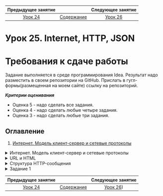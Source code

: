    Предыдущее занятие   |           &nbsp;           |   Следующее занятие    
:----------------------:|:--------------------------:|:----------------------:
 [Урок 24](LESSON24.MD) | [Содержание](../README.MD) | [Урок 26](LESSON26.MD) 

# Урок 25. Internet, HTTP, JSON

# Требования к сдаче работы

Задание выполняется в среде программирования Idea. Результат надо разместить в своем репозитории на GitHub.
Прислать в гугл-формы(размещенная на моем сайте) ссылку на репозиторий.

***Критерии оценивания***

* Оценка 5 - надо сделать все задания.
* Оценка 4 - надо сделать любые четыре задания.
* Оценка 3 - надо сделать любые три задания.

## Оглавление

1. [Интернет. Модель клиент-сервер и сетевые протоколы](#интернет-модель-клиент-сервер-и-сетевые-протоколы)

<details>

<summary>Интернет. Модель клиент-сервер и сетевые протоколы</summary>

## Интернет. Модель клиент-сервер и сетевые протоколы

Нелегко представить современную жизнь без интернета.
Он помогает общаться и путешествовать, учиться и программировать. Интернет повсюду,
поэтому так важно знать, как он устроен.

В этом уроке вы начнёте знакомиться с интернетом и основными концепциями,
которые важны для понимания его работы.

### Что такое интернет

Название **интернет** возникло в результате соединения слов **inter** (англ. «между») и ***net**work
(англ. «сеть»), так что буквально его можно перевести как «межсетевой».

В 1980-х в США разные организации решили объединить компьютеры внутри своих офисов.
Это помогло ускорить коммуникации и наладить совместное использование ресурсов, например
общих файлов или устройств. Скоро стало понятно, что связывать можно не только
отдельные компьютеры, но и целые сети. Причём совершенно неважно,
на каком расстоянии они находятся друг от друга.

Сегодня с помощью проводов и радиосигналов интернет объединил компьютеры по всему миру.
Обмен данными стал практически моментальным. При этом сеть сохраняет работоспособность,
даже если какая-то её часть вдруг становится недоступной.

![img.png](img.png)

### Клиент и сервер

Все **компьютеры**(Смартфон, электронная книга, умная кофеварка — это тоже компьютеры.) в сети можно условно разделить
на два типа — серверы и клиенты.

**Сервер** (англ. _server_) — компьютер, который предоставляет информацию другим компьютерам.
**Клиент** (англ. _client_) — компьютер, который запрашивает информацию у сервера. Такой информацией могут быть,
например:

* хранящиеся на сервере данные (медиафайлы, показания датчиков, сведения из базы данных);
* результаты каких-либо вычислений (перевод денег, стриминг видео, действия персонажей онлайн-игры);
* результаты работы подключённых устройств (принтеров, сканеров, станков ЧПУ и других).

Устройство может быть сервером для одних устройств и клиентом для других.
Например, сервер может вычислять что-то сам и одновременно запрашивать информацию у других
серверов в качестве клиента.

Чтобы предоставлять качественные услуги большому количеству клиентов,
обычно используются устройства с мощными процессорами и огромными объёмами памяти.
Тем не менее серверу совсем необязательно быть дорогим и производительным компьютером.
Существует множество компактных устройств, которые имеют ограниченные вычислительные способности,
но при этом выступают в роли сервера.

Программы, например интернет-браузер и веб-сервер,
тоже могут взаимодействовать по клиент-серверной модели. Клиент (интернет-браузер)
отправляет веб-серверу сообщение с просьбой сделать что-либо, например предоставить доступ
к странице сайта. Такое сообщение называется **запросом** (англ. _request_). Веб-сервер реагирует
на запрос и отправляет ответное сообщение, например содержимое запрошенной страницы.
Такое сообщение называется **ответом** (англ. _response_).

### Сетевые протоколы

Когда две страны ведут переговоры, правительства этих стран следуют набору общепринятых правил
— дипломатическому протоколу.
У компьютеров, которые обмениваются данными по сети, тоже есть свои наборы общепринятых
правил общения. Они называются **сетевыми протоколами** (англ. _network protocols_).

![img_1.png](img_1.png)

Разные протоколы регламентируют разные процессы, например подготовку и доставку данных,
приём данных и их дальнейшую обработку.
В соответствии с этим они выстраиваются в иерархию — **стек протоколов** (англ. _protocol stack_).

Стек делится на уровни. Задачи каждого уровня выполняются одним или несколькими протоколами.
При этом протоколы более высокого уровня используют нижележащие и дополняют
их собственными функциональностями.

Существуют десятки сетевых протоколов. Среди самых распространённых можно выделить:

* **Internet Protocol** (англ. «межсетевой протокол»), или IP

  Регламентирует подготовку данных к передаче и их доставку адресату. У каждого компьютера в сети есть уникальный
  IP-адрес. Он записывается в виде четырёх десятичных чисел, разделённых точками, например 192.168.0.9.
  По этому адресу устройства находят друг друга и обмениваются информацией.
* Transmission Control Protocol (англ. «протокол управления передачей»), или TCP

  Регламентирует доставку и проверяет, что IP передал все данные адресату. Если нет,
  они запрашиваются и отправляются повторно. В пределах одного IP-адреса может работать
  множество программ. TCP указывает, какой из них предназначаются полученные данные.
  Найти её протоколу помогает **сетевой порт** (англ. _port_) — целое неотрицательное число,
  которое закрепляется за конкретной программой.

* HyperText Transfer Protocol (англ. «протокол передачи гипертекста»), или HTTP

  Использует протоколы TCP и IP, а также вводит понятия клиента и сервера и описывает правила
  их взаимодействия. Этот протокол применяется браузером, когда вы, например,
  просматриваете сайты, слушаете музыку или смотрите видеоролики. Программисты
  называют браузер и другие программы, отправляющие HTTP-запросы, **HTTP-клиентом**.
  А программу-сервер, обрабатывающую такие запросы, — **HTTP-сервером**.

![img_2.png](img_2.png)



</details>

<details>

<summary>URL и HTML</summary>

## URL и HTML

Пришло время познакомиться с базовыми компонентами URL-адреса,
а также научиться просматривать HTML-код веб-страницы. Поехали!

### URL-адрес

Чтобы перейти на любой сайт в интернете, нужно знать его адрес.
Вы можете найти его в адресной строке браузера.

![img_3.png](img_3.png)

Адреса сайтов записываются в формате **Uniform Resource Locator** (англ. «унифицированный указатель ресурса») или
коротко — **URL**. Часто их называют гиперссылками или просто ссылками.

URL указывает, где именно в глобальной сети находится запрашиваемый ресурс. Ресурсом может быть не только страница
сайта, но и аудиофайл, изображение, информация из базы данных и так далее.

Разберём базовые компоненты URL на примере адреса первого в истории сайта:

> На самом деле, это архивная копия первого сайта в сети, опубликованного британским ученым Тимом Бернерсом-Ли в
> 1991 году. Вместе со своими коллегами по Европейскому центру ядерных исследований (CERN) он придумал и реализовал
> концепцию World Wide Web (WWW). Она определила современный облик интернета.

![img_4.png](img_4.png)

* **http** — протокол

Указывается в начале адреса и описывает правила доступа к ресурсу.
Современные браузеры, например Google Chrome, Mozilla Firefox, Apple Safari,
по умолчанию скрывают протокол в адресной строке.

Протоколы могут быть разными, но HTTP и HTTPS(Это более безопасная версия протокола HTTP.
S означает **Secure** и говорит о том, что все запросы и ответы на них шифруются.) — самые распространённые.

* **info.cern.ch** — имя сервера, которому отправляется запрос

HTTP использует протоколы IP и TCP. Значит, для получения доступа к ресурсу необходимо
указывать IP-адрес и сетевой порт сервера. Но обращаться к серверам
с помощью этих чисел было бы очень неудобно. Представьте, если бы люди называли друг друга
не по имени и фамилии, а по серии и номеру паспорта. Жизнь точно стала бы намного сложнее!

Чтобы упростить адресацию, была придумана система **доменных имён**
(англ. _**D**omain **N**ame **S**ystem_, или _DNS_). Доменное имя привязывается к IP-адресу
и применяется вместо него. Длинная цепочка чисел превращается в понятные слова
вроде `info.cern.ch` или `practicum.yandex.ru`.

Также HTTP-серверы практически всегда используют порт с номером 80.
Браузеры подставляют его автоматически, поэтому в адресной строке он опускается.

* **hypertext/WWW/TheProject.html** — местоположение ресурса на сервере

В данном случае содержимое запрашиваемой страницы хранится
в файле `TheProject.html`, а сам файл находится в папке `WWW` — подпапке `hypertext`.

[КАК РАБОТАЕТ ИНТЕРНЕТ](#https://drive.google.com/file/d/15EFq-6x8smC0YFgU9wrAH_g12bdMCyYe/view?usp=sharing)

### Просматриваем HTML-код веб-страницы

Имя файла `TheProject.html` в URL-адресе, который мы разбирали выше,
состоит из двух частей. Это название — `TheProject` и расширение — `.html`.
Такое расширение сообщает, что файл является веб-страницей.

**HTML** — аббревиатура от HyperText Markup Language (англ. «язык гипертекстовой разметки»).
Этот язык используется для создания сайтов и позволяет оставлять в тексте метки —
**теги** (англ. tag, «метка»).

Теги записываются в угловых скобках (<>). Браузер считывает их и понимает,
как отображать страницу. Затем он преобразует разметку в привычный для пользователя вид.

Вы можете посмотреть, как выглядело содержимое любой веб-страницы до обработки браузером.
Есть два способа:

* Кликните правой кнопкой мыши в области веб-страницы, свободной от текста и других элементов.
  Появится контекстное меню. В нём, в зависимости от вашего браузера,
  выберите соответствующий пункт. [Как это сделать, в трёх популярных браузерах](https://drive.google.com/file/d/1s3FWo0QCFYoKKJ7aYl791ys3W-bMFBF6/view?usp=sharing)

* Нажмите следующее сочетание клавиш:

  | Операционная система | Сочетание клавиш |
      :--------------------:|:----------------:
  |       Windows        |      Ctrl+U      |
  |        Linux         |      Ctrl+U      |
  |        macOS         |   Cmd+Option+U   |

</details>

<details>

<summary>Структура HTTP-сообщения</summary>

## Структура HTTP-сообщения

В прошлом уроке вы посетили первый в истории сайт, а значит,
ваш браузер обменялся с его сервером HTTP-сообщениями. Выглядят они так:

![img_6.png](img_6.png)

В этом уроке подробно разберём, зачем нужен каждый из элементов HTTP-сообщения. Вперёд!

### Стартовая строка

**Стартовая строка** (англ. _start-line_) начинает HTTP-сообщение и передаёт его суть.

В стартовой строке запроса используются методы (англ. methods). 
Они описывают действие, которое сервер должен выполнить с запрашиваемым ресурсом.

> Напомним, что ресурсом может быть содержимое веб-страницы, аудиофайл, информация о пользователе, данные маршрута и так далее.

В стартовой строке ответа клиенту возвращается **код ответа** (англ. status code).

> Он ещё называется «кодом состояния».

По нему можно определить, обработан ли запрос успешно или возникла проблема.

Также в стартовой строке и запроса, и ответа указывается версия протокола 
HTTP. HTTP/1.1 говорит о том, что используется протокол HTTP с версией 1.1.

### HTTP-методы

Рассмотрим основные методы, применяемые в HTTP-запросах:

* `POST` - Используется для создания на сервере нового ресурса. Например, если нужно 
добавить нового пользователя в базу сайта, пользовательские данные будут передаваться 
в HTTP-сообщении вместе с `POST`-запросом. Но если такой пользователь уже существует, 
то сервер вернёт ошибку.
* `GET` - Используется для получения ресурса. Например, чтобы получить информацию 
о созданном пользователе. В ответ на `GET`-запрос сервер вернёт пользовательские данные.
* `PUT` - Используется, как и `POST`, для передачи данных серверу. Разница в том, 
что `PUT`-запрос заменяет существующие данные или при их отсутствии создаёт новый ресурс. 
Например, если с `PUT`-запросом передать данные об уже созданном пользователе, 
то информация на сервере будет обновлена. Если же такого пользователя на сервере нет, 
то он будет добавлен.
* `PATCH` - Используется для частичного обновления данных ресурса. 
Например, чтобы изменить только телефон или адрес существующего пользователя.
* `DELETE` - Используется для удаления ресурса. Например, информации о пользователе.

В стартовой строке запроса из нашего примера применяется метод GET:

![img_7.png](img_7.png)

### Код ответа

Код ответа состоит из трёхзначного числа и названия. 
Таких кодов много и их необязательно знать все, но важно понимать,
к какой категории относится тот или иной код. В этом поможет его первая цифра. 

![img_8.png](img_8.png)

* **Коды успеха** — числа, начинающиеся с двойки, то есть с 200 по 299. 
Они сообщают, что запрос был понят и успешно обработан. 
Самые часто используемые коды из этой категории:


</details>

<details>

<summary>Задание 1</summary>

## Задание 1

Соберите правильный URL из частей адреса.

```java

public class Practicum {
    public static void main(String[] args) {
				String resource = "/profile/java-developer";
				String protocol = "https://";
				String server = "practicum.yandex.ru";
			
				/* Подставьте вместо многоточий
				   переменные в правильном порядке,
				   чтобы получился корректный URL-адрес. */
				String url = protocol + server + resource ;
				
				System.out.println(url);
		}
}

```

![img_5.png](img_5.png)

</details>

   Предыдущее занятие   |           &nbsp;           |    Следующее занятие    
:----------------------:|:--------------------------:|:-----------------------:
 [Урок 24](LESSON24.MD) | [Содержание](../README.MD) | [Урок 26](LESSON26.MD)) 